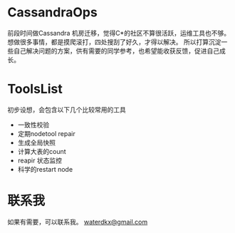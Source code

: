 # CassandraOps

前段时间做Cassandra 机房迁移，觉得C*的社区不算很活跃，运维工具也不够。
想做很多事情，都是摸爬滚打，四处搜刮了好久，才得以解决。
所以打算沉淀一些自己解决问题的方案，供有需要的同学参考，也希望能收获反馈，促进自己成长。

# ToolsList
初步设想，会包含以下几个比较常用的工具

- 一致性校验
- 定期nodetool repair 
- 生成全局快照
- 计算大表的count
- reapir 状态监控
- 科学的restart node



# 联系我
如果有需要，可以联系我。
waterdkx@gmail.com



